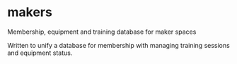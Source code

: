 # makers
Membership, equipment and training database for maker spaces

Written to unify a database for membership with managing training sessions and equipment status.

